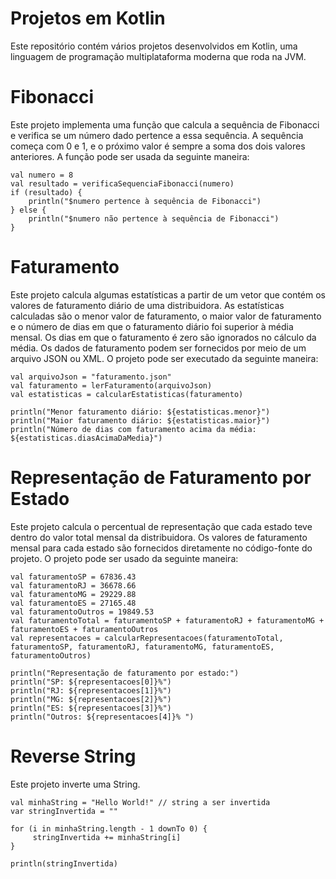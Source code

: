 # Projetos em Kotlin

Este repositório contém vários projetos desenvolvidos em Kotlin, uma linguagem de programação multiplataforma moderna que roda na JVM.

# Fibonacci
Este projeto implementa uma função que calcula a sequência de Fibonacci e verifica se um número dado pertence a essa sequência. A sequência começa com 0 e 1, e o próximo valor é sempre a soma dos dois valores anteriores. A função pode ser usada da seguinte maneira:
```
val numero = 8
val resultado = verificaSequenciaFibonacci(numero)
if (resultado) {
    println("$numero pertence à sequência de Fibonacci")
} else {
    println("$numero não pertence à sequência de Fibonacci")
}
```

# Faturamento

Este projeto calcula algumas estatísticas a partir de um vetor que contém os valores de faturamento diário de uma distribuidora. As estatísticas calculadas são o menor valor de faturamento, o maior valor de faturamento e o número de dias em que o faturamento diário foi superior à média mensal. Os dias em que o faturamento é zero são ignorados no cálculo da média. Os dados de faturamento podem ser fornecidos por meio de um arquivo JSON ou XML. O projeto pode ser executado da seguinte maneira:

```
val arquivoJson = "faturamento.json"
val faturamento = lerFaturamento(arquivoJson)
val estatisticas = calcularEstatisticas(faturamento)

println("Menor faturamento diário: ${estatisticas.menor}")
println("Maior faturamento diário: ${estatisticas.maior}")
println("Número de dias com faturamento acima da média: ${estatisticas.diasAcimaDaMedia}")
```
# Representação de Faturamento por Estado
Este projeto calcula o percentual de representação que cada estado teve dentro do valor total mensal da distribuidora. Os valores de faturamento mensal para cada estado são fornecidos diretamente no código-fonte do projeto. O projeto pode ser usado da seguinte maneira:

```
val faturamentoSP = 67836.43
val faturamentoRJ = 36678.66
val faturamentoMG = 29229.88
val faturamentoES = 27165.48
val faturamentoOutros = 19849.53
val faturamentoTotal = faturamentoSP + faturamentoRJ + faturamentoMG + faturamentoES + faturamentoOutros
val representacoes = calcularRepresentacoes(faturamentoTotal, faturamentoSP, faturamentoRJ, faturamentoMG, faturamentoES, faturamentoOutros)

println("Representação de faturamento por estado:")
println("SP: ${representacoes[0]}%")
println("RJ: ${representacoes[1]}%")
println("MG: ${representacoes[2]}%")
println("ES: ${representacoes[3]}%")
println("Outros: ${representacoes[4]}% ")
```
# Reverse String
Este projeto inverte uma String.

```
val minhaString = "Hello World!" // string a ser invertida
var stringInvertida = ""

for (i in minhaString.length - 1 downTo 0) {
     stringInvertida += minhaString[i]
}

println(stringInvertida)
```

